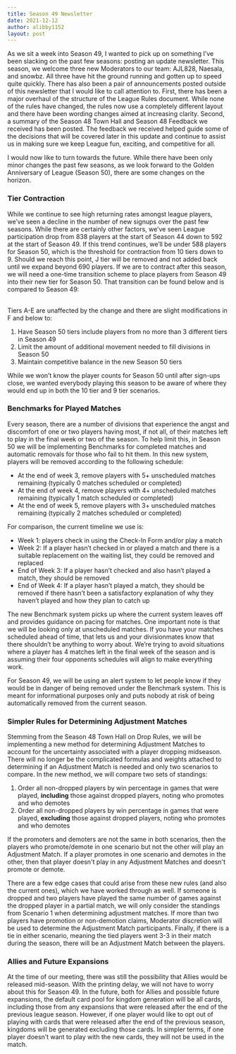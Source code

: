 ```yaml
---
title: Season 49 Newsletter
date: 2021-12-12
author: alibby1152
layout: post
---
```

As we sit a week into Season 49, I wanted to pick up on something I’ve been slacking on the past few seasons: posting an update newsletter. This season, we welcome three new Moderators to our team: AJL828, Naesala, and snowbz. All three have hit the ground running and gotten up to speed quite quickly. There has also been a pair of announcements posted outside of this newsletter that I would like to call attention to. First, there has been a major overhaul of the structure of the League Rules document. While none of the rules have changed, the rules now use a completely different layout and there have been wording changes aimed at increasing clarity. Second, a summary of the Season 48 Town Hall and Season 48 Feedback we received has been posted. The feedback we received helped guide some of the decisions that will be covered later in this update and continue to assist us in making sure we keep League fun, exciting, and competitive for all.

I would now like to turn towards the future. While there have been only minor changes the past few seasons, as we look forward to the Golden Anniversary of League (Season 50), there are some changes on the horizon.

### Tier Contraction

While we continue to see high returning rates amongst league players, we’ve seen a decline in the number of new signups over the past few seasons. While there are certainly other factors, we’ve seen League participation drop from 838 players at the start of Season 44 down to 592 at the start of Season 49. If this trend continues, we’ll be under 588 players for Season 50, which is the threshold for contraction from 10 tiers down to 9. Should we reach this point, J tier will be removed and not added back until we expand beyond 690 players. If we are to contract after this season, we will need a one-time transition scheme to place players from Season 49 into their new tier for Season 50. That transition can be found below and is compared to Season 49:

\
Tiers A-E are unaffected by the change and there are slight modifications in F and below to:

1. Have Season 50 tiers include players from no more than 3 different tiers in Season 49
2. Limit the amount of additional movement needed to fill divisions in Season 50
3. Maintain competitive balance in the new Season 50 tiers



While we won’t know the player counts for Season 50 until after sign-ups close, we wanted everybody playing this season to be aware of where they would end up in both the 10 tier and 9 tier scenarios.

### Benchmarks for Played Matches

Every season, there are a number of divisions that experience the angst and discomfort of one or two players having most, if not all, of their matches left to play in the final week or two of the season. To help limit this, in Season 50 we will be implementing Benchmarks for completed matches and automatic removals for those who fail to hit them. In this new system, players will be removed according to the following schedule:

* At the end of week 3, remove players with 5+ unscheduled matches remaining (typically 0 matches scheduled or completed)
* At the end of week 4, remove players with 4+ unscheduled matches remaining (typically 1 match scheduled or completed)
* At the end of week 5, remove players with 3+ unscheduled matches remaining (typically 2 matches scheduled or completed)

For comparison, the current timeline we use is:

* Week 1: players check in using the Check-In Form and/or play a match
* Week 2: If a player hasn’t checked in or played a match and there is a suitable replacement on the waiting list, they could be removed and replaced
* End of Week 3: If a player hasn’t checked and also hasn’t played a match, they should be removed
* End of Week 4: If a player hasn’t played a match, they should be removed if there hasn’t been a satisfactory explanation of why they haven’t played and how they plan to catch up

The new Benchmark system picks up where the current system leaves off and provides guidance on pacing for matches. One important note is that we will be looking only at unscheduled matches. If you have your matches scheduled ahead of time, that lets us and your divisionmates know that there shouldn’t be anything to worry about. We’re trying to avoid situations where a player has 4 matches left in the final week of the season and is assuming their four opponents schedules will align to make everything work.

For Season 49, we will be using an alert system to let people know if they would be in danger of being removed under the Benchmark system. This is meant for informational purposes only and puts nobody at risk of being automatically removed from the current season.

### Simpler Rules for Determining Adjustment Matches

Stemming from the Season 48 Town Hall on Drop Rules, we will be implementing a new method for determining Adjustment Matches to account for the uncertainty associated with a player dropping midseason. There will no longer be the complicated formulas and weights attached to determining if an Adjustment Match is needed and only two scenarios to compare. In the new method, we will compare two sets of standings:

1. Order all non-dropped players by win percentage in games that were played, **including** those against dropped players, noting who promotes and who demotes
2. Order all non-dropped players by win percentage in games that were played, **excluding** those against dropped players, noting who promotes and who demotes

If the promoters and demoters are not the same in both scenarios, then the players who promote/demote in one scenario but not the other will play an Adjustment Match. If a player promotes in one scenario and demotes in the other, then that player doesn't play in any Adjustment Matches and doesn't promote or demote.

There are a few edge cases that could arise from these new rules (and also the current ones), which we have worked through as well. If someone is dropped and two players have played the same number of games against the dropped player in a partial match, we will only consider the standings from Scenario 1 when determining adjustment matches. If more than two players have promotion or non-demotion claims, Moderator discretion will be used to determine the Adjustment Match participants. Finally, if there is a tie in either scenario, meaning the tied players went 3-3 in their match during the season, there will be an Adjustment Match between the players.

### Allies and Future Expansions

At the time of our meeting, there was still the possibility that Allies would be released mid-season. With the printing delay, we will not have to worry about this for Season 49. In the future, both for Allies and possible future expansions, the default card pool for kingdom generation will be all cards, including those from any expansions that were released after the end of the previous league season. However, if one player would like to opt out of playing with cards that were released after the end of the previous season, kingdoms will be generated excluding those cards. In simpler terms, if one player doesn’t want to play with the new cards, they will not be used in the match.